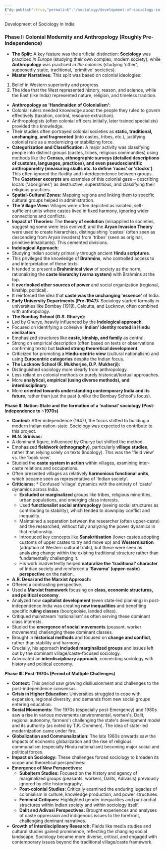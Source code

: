 ```yaml
---
{"dg-publish":true,"permalink":"/sociology/development-of-sociology-in-india/"}
---
```



Development of Sociology in India
### Phase I: Colonial Modernity and Anthropology (Roughly Pre-Independence)

*   **The Split:** A key feature was the artificial distinction: **Sociology** was practiced *in Europe* (studying their own complex, modern society), while **Anthropology** was practiced *in the colonies* (studying 'other', supposedly static, traditional, 'primitive' societies).
*   **Master Narratives:** This split was based on colonial ideologies:
   1.  Belief in Western superiority and progress.
   2.  The idea that the West represented history, reason, and science, while the East (like India) represented nature, religion, and timeless tradition.
*   **Anthropology as 'Handmaiden of Colonialism':**
   *   Colonial rulers needed knowledge about the people they ruled to govern effectively (taxation, control, resource extraction).
   *   Anthropologists (often colonial officers initially, later trained specialists) provided this knowledge.
   *   Their studies often portrayed colonial societies as **static, traditional, unchanging, and fragmented** (into castes, tribes, etc.), justifying colonial rule as a modernizing or stabilizing force.
   *   **Categorization and Classification:** A major activity was classifying people into distinct groups (castes, tribes, religious communities) using methods like the **Census, ethnographic surveys (detailed descriptions of customs, languages, practices), and even pseudoscientific anthropometry (measuring skulls etc. to define 'races' or 'stocks')**. This often ignored the fluidity and interdependence between groups. The **Gazetteer excerpts** are examples of this colonial gaze – describing locals ('aborigines') as destructive, superstitious, and classifying their religious practices.
   *   **Spatial-Cultural Zones:** Mapping regions and linking them to specific cultural groups helped in administration.
   *   **The Village View:** Villages were often depicted as isolated, self-sufficient units where castes lived in fixed harmony, ignoring wider connections and conflicts.
*   **Impact of Theories:** The **theory of evolution** (misapplied to societies, suggesting some were less evolved) and the **Aryan Invasion Theory** were used to create hierarchies, distinguishing 'castes' (often seen as descending from Aryan invaders) from 'tribes' (seen as original, primitive inhabitants). This cemented divisions.
*   **Indological Approach:**
   *   Studying Indian society primarily through ancient **Hindu scriptures**.
   *   This privileged the knowledge of **Brahmins**, who controlled access to and interpretation of these texts.
   *   It tended to present a **Brahminical view** of society as the norm, rationalizing the **caste hierarchy (varna system)** with Brahmins at the top.
   *   It **overlooked other sources of power** and social organization (regional, kinship, political).
   *   It reinforced the idea that **caste was the unchanging 'essence'** of India.
*   **Early University Departments (Pre-1947):** Sociology started formally in universities like Bombay (1919), Calcutta, and Lucknow, often combined with anthropology.
*   **The Bombay School (G.S. Ghurye):**
   *   Led by Ghurye, heavily influenced by the **Indological approach**.
   *   Focused on identifying a cohesive **'Indian' identity rooted in Hindu civilization**.
   *   Emphasized structures like **caste, kinship, and family** as central.
   *   Strong on empirical description (often based on texts or observations confirming texts) but **lacked strong theoretical development**.
   *   Criticized for promoting a **Hindu-centric view** (cultural nationalism) and using **Eurocentric categories** despite the Indian focus.
*   **The Lucknow School (R. Mukherjee, D.P. Mukherji):**
   *   Distinguished sociology more clearly from anthropology.
   *   Less reliant on colonial methods or purely historical/textual approaches.
   *   More **analytical, empirical (using diverse methods), and interdisciplinary**.
   *   More **oriented towards understanding contemporary India and its future**, rather than just the past (unlike the Bombay School's focus).

**Phase II: Nation-State and the formation of a ‘national’ sociology (Post-Independence to ~1970s)**

*   **Context:** After independence (1947), the focus shifted to building a modern Indian nation-state. Sociology was expected to contribute to this project.
*   **M.N. Srinivas:**
   *   A dominant figure, influenced by Ghurye but shifted the method.
   *   Emphasized **fieldwork (ethnography)**, particularly **village studies**, rather than relying solely on texts (Indology). This was the 'field view' vs. the 'book view'.
   *   Studied the **caste system in action** within villages, examining inter-caste relations and occupations.
   *   Often presented villages as relatively **harmonious functional units**, which became seen as representative of 'Indian society'.
   *   **Criticisms:**
      *   Confused 'village' dynamics with the entirety of 'caste' dynamics across India.
       *   **Excluded or marginalized** groups like tribes, religious minorities, urban populations, and emerging class interests.
       *   Used **functionalist social anthropology** (seeing social structures as contributing to stability), which tended to downplay conflict and inequality.
       *   Maintained a separation between the researcher (often upper-caste) and the researched, without fully analyzing the power dynamics in that relationship.
       *   Introduced key concepts like **Sanskritisation** (lower castes adopting customs of upper castes to try and move up) and **Westernisation** (adoption of Western cultural traits), but these were seen as analyzing change within the existing traditional structure rather than fundamentally challenging it.
       *   His work inadvertently helped **naturalize the 'traditional' character** of Indian society and reinforced a **'Savarna' (upper-caste) perspective** on the nation.
*   **A.R. Desai and the Marxist Approach:**
   *   Offered a contrasting perspective.
   *   Used a **Marxist framework** focusing on **class, economic structures, and political economy**.
   *   Analyzed how **capitalist development** (even state-led planning) in post-independence India was creating **new inequalities** and benefiting specific **ruling classes** (bourgeoisie, landed elites).
   *   Critiqued mainstream 'nationalism' as often serving these dominant class interests.
   *   Studied the **emergence of social movements** (peasant, worker movements) challenging these dominant classes.
   *   Brought in **historical methods** and focused on **change and conflict**, rather than stability and harmony.
  *   Crucially, his approach **included marginalized groups** and issues left out by the dominant village/caste-focused sociology.
  *   Advocated an **interdisciplinary approach**, connecting sociology with history and political economy.

**Phase III: Post-1970s (Period of Multiple Challenges)**

*   **Context:** This period saw growing disillusionment and challenges to the post-independence consensus.
   *   **Crisis in Higher Education:** Universities struggled to cope with expansion, regional diversity, and demands from new social groups entering education.
  *   **Social Movements:** The 1970s (especially post-Emergency) and 1980s saw a rise in various movements (environmental, women's, Dalit, regional autonomy, farmers') challenging the state's development model and its authority (as noted by T.K. Oommen). The idea of state-led modernization came under fire.
   *   **Globalization and Communalization:** The late 1980s onwards saw the impacts of economic globalization and the rise of religious communalism (especially Hindu nationalism) becoming major social and political forces.
*   **Impact on Sociology:** These challenges forced sociology to broaden its scope and theoretical perspectives:
   *   **Emergence of New Perspectives:**
       *   **Subaltern Studies:** Focused on the history and agency of marginalized groups (peasants, workers, Dalits, Adivasis) previously ignored by elite historiography.
       *   **Post-colonial Studies:** Critically examined the enduring legacies of colonialism in culture, knowledge production, and power structures.
       *   **Feminist Critiques:** Highlighted gender inequalities and patriarchal structures within Indian society and within sociology itself.
       *   **Dalit and Adivasi Perspectives:** Brought experiences and analyses of caste oppression and indigenous issues to the forefront, challenging dominant narratives.
   *   **Growth of Interdisciplinary Research:** Fields like media studies and cultural studies gained prominence, reflecting the changing social landscape. Sociology became more diverse, critical, and engaged with contemporary issues beyond the traditional village/caste framework.
